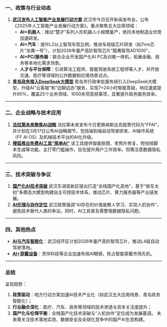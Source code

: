 ### 一、政策与行业动态

1. **[武汉发布人工智能产业发展行动方案](http://news.cnhubei.com/content/2025-03/10/content_19010718.html)**
   武汉市今日召开新闻发布会，公布《2025年人工智能产业发展行动方案》，重点聚焦五大应用领域：
   - **AI+机器人**：推动“楚才”系列人形机器人小规模量产，依托本地制造业优势加速研发。
   - **AI+汽车**：提升L2以上智驾车型比例，推进车规级芯片研发（如7nm芯片“龙鹰一号”），计划2026年量产高阶智驾芯片“龍鹰智驾AD1000”。
   - **AI+PC/服务器**：联合企业开发国产化AI PC及训推一体机，拓展金融、政务等本地化需求场景。
   - **人才与平台保障**：引进算法工程师、智能驾驶系统工程师等人才，并开放交通、医疗等领域的公共数据和应用场景试点。
2. **[青岛政务接入DeepSeek大模型](https://k.sina.com.cn/article_1893761531_70e081fb02002sc4k.html?from=news&subch=onews)**
   青岛市行政审批服务局引入DeepSeek大模型，升级AI“云客服”和“边聊边办”服务，实现7×24小时智能答疑，响应速度提升90%，覆盖25个业务领域、1000余项高频事项，显著提升政务服务效率。

------

### 二、企业战略与技术应用

1. **[法拉第未来聚焦AI战略](https://www.sohu.com/a/855362587_115292)**
   法拉第未来宣布今日更换纳斯达克股票代码为“FFAI”，并计划在3月17日公布AI战略细节，包括端到端自动驾驶研发、AI操作系统（FF AI OS）及机械技术平台的AI化升级。
2. **[搜狐推出免费AI工具“简单AI”](https://ai.sohu.com/pc/search?_trans_=030001_jdaitwzmt1&spm=smpc.content.content.1.1741617674712P1kUW4E)**
   该工具提供智能抠图、老照片修复、短视频脚本生成等功能，主打零门槛操作，旨在提升用户工作效率。但需注意数据隐私风险。

------

### 三、技术突破与争议

1. **[国产化AI技术突破](https://news.qq.com/rain/a/20250310A08LOL00)**
   武汉东湖高新区提出打造“全栈国产化高地”，基于“紫东太初”多模态大模型构建自主可控技术体系，推动芯片、算力服务器等产业链发展。
2. **[AI伦理与协作定位](https://news.qq.com/rain/a/20250310A08LOL00)**
   武汉政策强调“AI存在的价值是教人学习、实现人机协作”，避免技术替代人类的争议。同时，AI工具普及需警惕数据隐私问题。

------

### 四、其他热点

- **[AI与汽车智能化](https://news.qq.com/rain/a/20250310A08LOL00)**：武汉经开区计划2026年量产高阶智驾芯片，推动L4级自动驾驶落地。
- **[AI+穿戴设备](http://news.cnhubei.com/content/2025-03/10/content_19010718.html)**：灵伴科技等企业加速布局AI眼镜，抢占智能穿戴市场先机。

------

### 总结

呈现趋势：

1. **政策驱动**：地方行动方案加速AI技术产业化（如武汉五大应用场景、青岛政务智能化）；
2. **行业融合深化**：医疗、汽车、政务等领域的技术渗透与资本关注度提升；
3. **国产化与伦理平衡**：全栈国产化技术突破与“人机协作”定位成为发展基调。
   未来需关注技术落地实效、数据安全及全球化竞争中的国产AI生态构建。